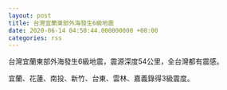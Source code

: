 ```yaml
---
layout: post
title: 台灣宜蘭東部外海發生6級地震
date: 2020-06-14 04:50:44.000000000 +08:00
categories: rss
---
```


台灣宜蘭東部外海發生6級地震，震源深度54公里，全台灣都有震感。

宜蘭、花蓮、南投、新竹、台東、雲林、嘉義錄得3級震度。
